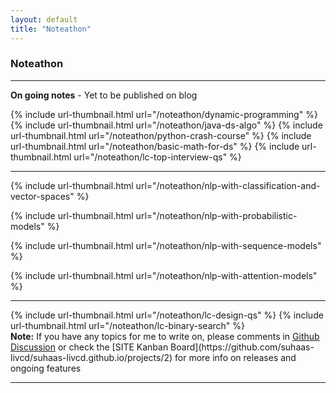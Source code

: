 ```yaml
---
layout: default
title: "Noteathon"
---
```

### <i class="fa fa-sticky-note fa-lg"></i> Noteathon

<hr/>

**On going notes** - Yet to be published on blog

<div class="thumbnail-link-container">
{% include url-thumbnail.html url="/noteathon/dynamic-programming" %}
{% include url-thumbnail.html url="/noteathon/java-ds-algo" %}
{% include url-thumbnail.html url="/noteathon/python-crash-course" %}
{% include url-thumbnail.html url="/noteathon/basic-math-for-ds" %}
{% include url-thumbnail.html url="/noteathon/lc-top-interview-qs" %}
</div>

<hr/>
<div class="thumbnail-link-container">
{% include url-thumbnail.html url="/noteathon/nlp-with-classification-and-vector-spaces" %}

{% include url-thumbnail.html url="/noteathon/nlp-with-probabilistic-models" %}

{% include url-thumbnail.html url="/noteathon/nlp-with-sequence-models" %}

{% include url-thumbnail.html url="/noteathon/nlp-with-attention-models" %}
</div>


<hr/>
<div class="thumbnail-link-container">
{% include url-thumbnail.html url="/noteathon/lc-design-qs" %}
{% include url-thumbnail.html url="/noteathon/lc-binary-search" %}

</div>


<div markdown="span" class="alert alert-secondary" role="alert"><i class="fa fa-info-circle"></i>
 <b>Note:</b> If you have any topics for me to write on, please comments in <a href="https://github.com/suhaas-livcd/suhaas-livcd.github.io/discussions">Github Discussion</a> or check the [SITE Kanban Board](https://github.com/suhaas-livcd/suhaas-livcd.github.io/projects/2) for more info on releases and ongoing features</div>

<hr/>